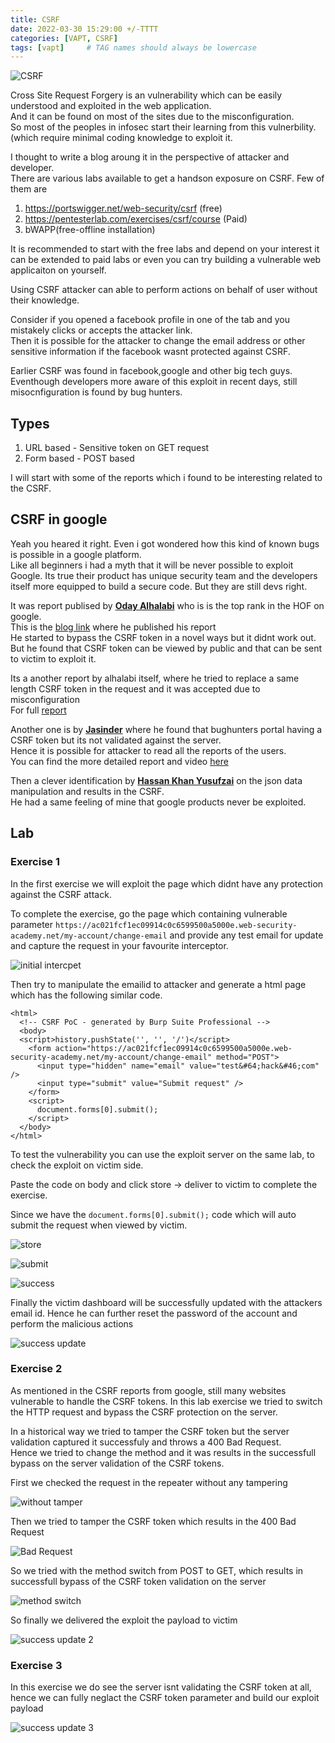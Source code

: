 ```yaml
---
title: CSRF
date: 2022-03-30 15:29:00 +/-TTTT
categories: [VAPT, CSRF]
tags: [vapt]     # TAG names should always be lowercase
---
```


![CSRF](https://drive.google.com/thumbnail?id=1km7jI5ygm9O0cDe6grPd5O0VY18wAb6n&sz=w1000)  

 
Cross Site Request Forgery is an vulnerability which can be easily understood and exploited in the web application.   
And it can be found on most of the sites due to the misconfiguration.  
So most of the peoples in infosec start their learning from this vulnerbility.(which require minimal coding knowledge to exploit it.  

I thought to write a blog aroung it in the perspective of attacker and developer.   
There are various labs available to get a handson exposure on CSRF. Few of them are  

1. https://portswigger.net/web-security/csrf (free)  
2. https://pentesterlab.com/exercises/csrf/course (Paid)  
3. bWAPP(free-offline installation)    


It is recommended to start with the free labs and depend on your interest it can be extended to paid labs or even you can try building a vulnerable web applicaiton on yourself.  

Using CSRF attacker can able to perform actions on behalf of user without their knowledge.    

Consider if you opened a facebook profile in one of the tab and you mistakely clicks or accepts the attacker link.  
Then it is possible for the attacker to change the email address or other sensitive information if the facebook wasnt protected against CSRF.    

Earlier CSRF was found in facebook,google and other big tech guys. Eventhough developers more aware of this exploit in recent days, still misocnfiguration is found by bug hunters.  

## Types    

1. URL based - Sensitive token on GET request    
2. Form based - POST based   

I will start with some of the reports which i found to be interesting related to the CSRF.    

## CSRF in google  
Yeah you heared it right. Even i got wondered how this kind of known bugs is possible in a google platform.  
Like all beginners i had a myth that it will be never possible to exploit Google. Its true their product has unique security team and the developers itself more equipped to build a secure code. But they are still devs right.  


It was report publised by [**Oday Alhalabi**](https://bughunters.google.com/profile/91a2e03b-0b0d-422c-9cd6-aa2a2ae24b57) who is is the top rank in the HOF on google.  
This is the [blog link](https://medium.com/@odayalhalbe1/my-first-bug-in-google-and-how-i-got-csrf-token-for-victim-account-rather-than-bypass-it-1337-bf01261feb47) where he published his report  
He started to bypass the CSRF token in a novel ways but it didnt work out.  
But he found that CSRF token can be viewed by public and that can be sent to victim to exploit it.    

Its a another report by alhalabi itself, where he tried to replace a same length CSRF token in the request and it was accepted due to misconfiguration  
For full [report](https://medium.com/@odayalhalbe1/how-i-earned-500-from-google-by-change-one-character-8350d2b618e50)   

Another one is by [**Jasinder**](https://bughunters.google.com/profile/e20a2905-0b14-4a5b-8a65-b7be9a245807) where he found that bughunters portal having a CSRF token but its not validated against the server.  
Hence it is possible for attacker to read all the reports of the users.   
You can find the more detailed report and video [here](https://jasminderpalsingh.info/csrf-bug-to-access-private-reports-to-google-vrp/)  

Then a clever identification by [**Hassan Khan Yusufzai**](https://bughunters.google.com/profile/9d8d26e4-5295-45b4-85f1-199c6488ca96) on the json data manipulation and results in the CSRF.  
He had a same feeling of mine that google products never be exploited.  

## Lab  

### Exercise 1
In the first exercise we will exploit the page which didnt have any protection against the CSRF attack.  

To complete the exercise, go the page which containing vulnerable parameter `https://ac021fcf1ec09914c0c6599500a5000e.web-security-academy.net/my-account/change-email` and provide any test email for update and capture the request in your favourite interceptor.  


![initial intercpet](https://drive.google.com/thumbnail?id=1kXsX7va1MIE5lcV3X9_8mtCT23AvsoQH&sz=w1000)


Then try to manipulate the emailid to attacker and generate a html page which has the following similar code.  

 

```
<html>
  <!-- CSRF PoC - generated by Burp Suite Professional -->
  <body>
  <script>history.pushState('', '', '/')</script>
    <form action="https://ac021fcf1ec09914c0c6599500a5000e.web-security-academy.net/my-account/change-email" method="POST">
      <input type="hidden" name="email" value="test&#64;hack&#46;com" />
      <input type="submit" value="Submit request" />
    </form>
    <script>
      document.forms[0].submit();
    </script>
  </body>
</html>

```

To test the vulnerability you can use the exploit server on the same lab, to check the exploit on victim side.  

Paste the code on body and click store -> deliver to victim to complete the exercise.   

Since we have the `document.forms[0].submit();` code which will auto submit the request when viewed by victim.  


![store](https://drive.google.com/thumbnail?id=1I4U-xFV_VnsYy-VAcH8NB0zR9aUw6w8I&sz=w1000)   

![submit](https://drive.google.com/thumbnail?id=1OVF-u_nzPz5zUaPDLUTqDNIN2RYSf9Oz&sz=w1000)  


![success](https://drive.google.com/thumbnail?id=13ZU4vP8jJdLONzBxpH1Ace1NxyUcdYrL&sz=w1000)  


Finally the victim dashboard will be successfully updated with the attackers email id. Hence he can further reset the password of the account and perform the malicious actions  

![success update](https://drive.google.com/thumbnail?id=1IxnnrZ3SgMSD07jOxpmlt-vv157vn-ep&sz=w1000)

### Exercise 2  

As mentioned in the CSRF reports from google, still many websites vulnerable to handle the CSRF tokens. In this lab exercise we tried to switch the HTTP request and bypass the CSRF protection on the server.  

In a historical way we tried to tamper the CSRF token but the server validation captured it successfuly and throws a 400 Bad Request.  
Hence we tried to change the method and it was results in the successfull bypass on the server validation of the CSRF tokens.  


First we checked the request in the repeater without any tampering  

![without tamper](https://drive.google.com/thumbnail?id=1D8s4HiUVWYEVKdlNNkpLjRoL8f0gLpOc&sz=w1000)  


Then we tried to tamper the CSRF token which results in the 400 Bad Request  

![Bad Request ](https://drive.google.com/thumbnail?id=1yhshDrbYrS9fUaYf6NjAezVuhKf7mOxC&sz=w1000)  


So we tried with the method switch from POST to GET, which results in successfull bypass of the CSRF token validation on the server  

![method switch](https://drive.google.com/thumbnail?id=1ufXiv84b9qWbsC2PUGlMe_zINbHyUorQ&sz=w1000)  

So finally we delivered the exploit the payload to victim   

![success update 2](https://drive.google.com/thumbnail?id=1T6zNgCU3B1jJ_w2qv0bHxlydamiSaDn0&sz=w1000)  



### Exercise 3  

In this exercise we do see the server isnt validating the CSRF token at all, hence we can fully neglact the CSRF token parameter and build our exploit payload  

![success update 3](https://drive.google.com/thumbnail?id=1niVmD7ZcXGKce6iCZwge9EtD78-3P2PD&sz=w1000)


